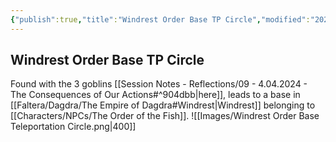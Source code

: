 ```yaml
---
{"publish":true,"title":"Windrest Order Base TP Circle","modified":"2025-06-29T13:46:48.948-07:00","cssclasses":""}
---
```




## Windrest Order Base TP Circle

Found with the 3 goblins [[Session Notes - Reflections/09 - 4.04.2024 - The Consequences of Our Actions#^904dbb\|here]], leads to a base in [[Faltera/Dagdra/The Empire of Dagdra#Windrest\|Windrest]] belonging to [[Characters/NPCs/The Order of the Fish]]. 
![[Images/Windrest Order Base Teleportation Circle.png|400]]
